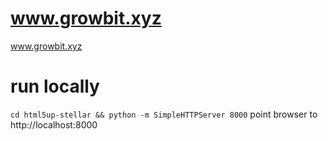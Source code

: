 # www.growbit.xyz
www.growbit.xyz

# run locally
`cd html5up-stellar && python -m SimpleHTTPServer 8000`
point browser to http://localhost:8000